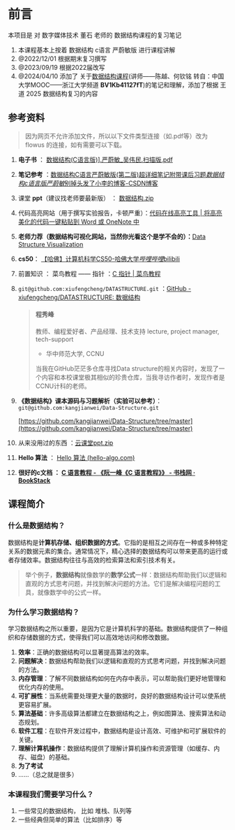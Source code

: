 # 前言

本项目是 对 数字媒体技术 董石 老师的 数据结构课程的复习笔记

1. 本课程基本上按着 数据结构 c语言 严蔚敏版 进行课程讲解
2. @2022/12/01 根据期末复习撰写
3. @2023/09/19 根据2022届改写
4. @2024/04/10 添加了 关于[数据结构课程](https://www.bilibili.com/video/BV1Kb41127fT?p=1)(讲师——陈越、何钦铭 转自：中国大学MOOC——浙江大学频道  **BV1Kb41127fT**)的笔记和理解，添加了根据 王道 2025 数据结构复习的内容



## 参考资料

> 因为网页不允许添加文件，所以以下文件类型连接（如.pdf等）改为 flowus 的连接，如有需要可以下载。

1. **电子书** ： [数据结构(C语言版)\].严蔚敏_吴伟民.扫描版.pdf](https://flowus.cn/shengjie_zhou/share/04000b67-4d02-43e4-a12e-01cb0a7382d6?code=X4VH5S)

2. **笔记参考** ：[数据结构C语言严蔚敏版(第二版)超详细笔记附带课后习题*数据结构c语言版严蔚敏*别掉头发了小李的博客-CSDN博客](https://blog.csdn.net/chongyang_/article/details/109544719)

3. 课堂 **ppt**（建议找老师要最新版） ： [数据结构.zip](https://flowus.cn/shengjie_zhou/share/04000b67-4d02-43e4-a12e-01cb0a7382d6?code=X4VH5S)

4. 代码高亮网站（用于撰写实验报告，卡顿严重）：[代码在线高亮工具 | 将高亮美化的代码一键粘贴到 Word 或 OneNote 中](https://highlightcode.com/)

5. **老师力荐（数据结构可视化网站，当然你光看这个是学不会的）：**[Data Structure Visualization](https://www.cs.usfca.edu/~galles/visualization/Algorithms.html)

6. **cs50**： [【哈佛】计算机科学CS50-哈佛大学*哔哩哔哩*bilibili](https://www.bilibili.com/video/BV1Rb411378V/?spm_id_from=333.337.search-card.all.click&vd_source=3310f07bcb7152dc48cc5e65834e98b5)

7. 前置知识 ： 菜鸟教程 —— 指针 ：[C 指针 | 菜鸟教程](https://www.runoob.com/cprogramming/c-pointers.html)

8. `git@github.com:xiufengcheng/DATASTRUCTURE.git` ：[GitHub - xiufengcheng/DATASTRUCTURE: 数据结构](https://github.com/xiufengcheng/DATASTRUCTURE)

   > #### 程秀峰 
   >
   > 教师、编程爱好者、产品经理、技术支持 lecture, project manager, tech-support
   >
   > - 华中师范大学, CCNU
   >
   > 当我在GitHub茫茫多仓库寻找Data structure的相关内容时，发现了一个内容和本校课堂极其相似的珍贵仓库，当我寻访作者时，发现作者是CCNU计科的老师。


9. **《数据结构》课本源码与习题解析（实验可以参考）**：`git@github.com:kangjianwei/Data-Structure.git` 

   [https://github.com/kangjianwei/Data-Structure/tree/master](https://github.com/kangjianwei/Data-Structure/tree/master)
10. 从来没用过的东西 ：[云课堂ppt.zip](https://flowus.cn/shengjie_zhou/share/04000b67-4d02-43e4-a12e-01cb0a7382d6?code=X4VH5S)


11. **Hello 算法** ：  [Hello 算法 (hello-algo.com)](https://www.hello-algo.com/)

12. **很好的c文档 ： [C 语言教程 - 《阮一峰《C 语言教程》》 - 书栈网 · BookStack](https://www.bookstack.cn/read/wangdoc-clang-tutorial/README.md)**

## 课程简介

### 什么是数据结构？

数据结构是**计算机存储、组织数据的方式**。它指的是相互之间存在一种或多种特定关系的数据元素的集合。通常情况下，精心选择的数据结构可以带来更高的运行或者存储效率。数据结构往往与高效的检索算法和索引技术有关。

> 举个例子，**数据结构**就像数学的**数学公式**一样：数据结构帮助我们以逻辑和直观的方式思考问题，并找到解决问题的方法。它们是解决编程问题的工具，就像数学中的公式一样。

### 为什么学习数据结构？

学习数据结构之所以重要，是因为它是计算机科学的基础。数据结构提供了一种组织和存储数据的方式，使得我们可以高效地访问和修改数据。

1. **效率**：正确的数据结构可以显著提高算法的效率。
2. **问题解决**：数据结构帮助我们以逻辑和直观的方式思考问题，并找到解决问题的方法。
3. **内存管理**：了解不同数据结构如何在内存中表示，可以帮助我们更好地管理和优化内存的使用。
4. **可扩展性**：当系统需要处理更大量的数据时，良好的数据结构设计可以使系统更容易扩展。
5. **算法基础**：许多高级算法都建立在数据结构之上，例如图算法、搜索算法和动态规划。
6. **软件工程**：在软件开发过程中，数据结构是设计高效、可维护和可扩展软件的关键。
7. **理解计算机操作**：数据结构提供了理解计算机操作和资源管理（如缓存、内存、磁盘）的基础。
8. **为了考试**
9. ......（总之就是很多）

### 本课程我们需要学习什么？

1. 一些常见的数据结构， 比如 堆栈、队列等
2. 一些经典但简单的算法（比如排序）等


